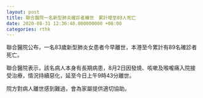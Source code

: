 ```yaml
---
layout: post
title: 聯合醫院一名新型肺炎確診者離世　累計增至89人死亡
date: 2020-08-31 12:36:48.000000000 +08:00
categories: rthk
---
```


聯合醫院公布，一名83歲新型肺炎女患者今早離世，本港至今累計有89名確診者死亡。

聯合醫院表示，該名病人本身有長期病患，8月2日因發燒、咳嗽及喉嚨痛入院接受治療，情況持續惡化，延至今日上午9時43分離世。

院方對病人離世感到難過，會為家屬提供適切協助。
